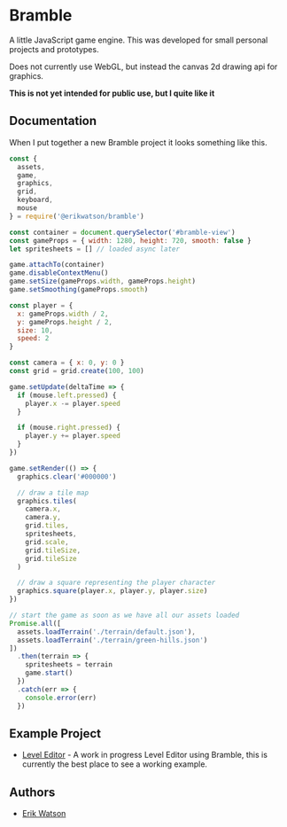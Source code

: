 # Bramble

A little JavaScript game engine. This was developed for small personal projects
and prototypes.

Does not currently use WebGL, but instead the canvas 2d drawing api for graphics.

**This is not yet intended for public use, but I quite like it**

## Documentation

When I put together a new Bramble project it looks something like this.

```js
const {
  assets,
  game,
  graphics,
  grid,
  keyboard,
  mouse
} = require('@erikwatson/bramble')

const container = document.querySelector('#bramble-view')
const gameProps = { width: 1280, height: 720, smooth: false }
let spritesheets = [] // loaded async later

game.attachTo(container)
game.disableContextMenu()
game.setSize(gameProps.width, gameProps.height)
game.setSmoothing(gameProps.smooth)

const player = {
  x: gameProps.width / 2,
  y: gameProps.height / 2,
  size: 10,
  speed: 2
}

const camera = { x: 0, y: 0 }
const grid = grid.create(100, 100)

game.setUpdate(deltaTime => {
  if (mouse.left.pressed) {
    player.x -= player.speed
  }

  if (mouse.right.pressed) {
    player.y += player.speed
  }
})

game.setRender(() => {
  graphics.clear('#000000')

  // draw a tile map
  graphics.tiles(
    camera.x,
    camera.y,
    grid.tiles,
    spritesheets,
    grid.scale,
    grid.tileSize,
    grid.tileSize
  )

  // draw a square representing the player character
  graphics.square(player.x, player.y, player.size)
})

// start the game as soon as we have all our assets loaded
Promise.all([
  assets.loadTerrain('./terrain/default.json'),
  assets.loadTerrain('./terrain/green-hills.json')
])
  .then(terrain => {
    spritesheets = terrain
    game.start()
  })
  .catch(err => {
    console.error(err)
  })
```

## Example Project

- [Level Editor](https://github.com/erikwatson/Level-Editor) - A work in progress Level Editor using Bramble, this is currently the best place to see a working example.

## Authors

- [Erik Watson](http://erikwatson.me)
